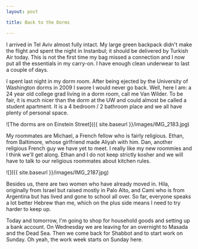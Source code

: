 ```yaml
---
layout: post

title: Back to the Dorms

---
```

I arrived in Tel Aviv almost fully intact. My large green backpack didn't make the flight and spent the night in Instanbul; it should be delivered by Turkish Air today. This is not the first time my bag missed a connection and I now put all the essentials in my carry-on. I have enough clean underwear to last a couple of days.



I spent last night in my dorm room. After being ejected by the University of Washington dorms in 2009 I swore I would never go back. Well, here I am: a 24 year old college grad living in a dorm room, call me Van Wilder. To be fair, it is much nicer than the dorm at the UW and could almost be called a student apartment. It is a 4 bedroom / 2 bathroom place and we all have plenty of personal space.

![The dorms are on Einstein Street]({{ site.baseurl }}/images/IMG_2183.jpg)

My roommates are Michael, a French fellow who is fairly religious. Ethan, from Baltimore, whose girlfriend made Aliyah with him. Dan, another religious French guy we have yet to meet. I really like my new roommies and I think we'll get along. Ethan and I do not keep strictly kosher and we will have to talk to our religious roommates about kitchen rules.

![]({{ site.baseurl }}/images/IMG_2187.jpg)

Besides us, there are two women who have already moved in. Hila, originally from Israel but raised mostly in Palo Alto, and Cami who is from Argentina but has lived and gone to school all over. So far, everyone speaks a lot better Hebrew than me, which on the plus side means I need to try harder to keep up.

Today and tomorrow, I'm going to shop for household goods and setting up a bank account. On Wednesday we are leaving for an overnight to Masada and the Dead Sea. Then we come back for Shabbot and to start work on Sunday. Oh yeah, the work week starts on Sunday here.
